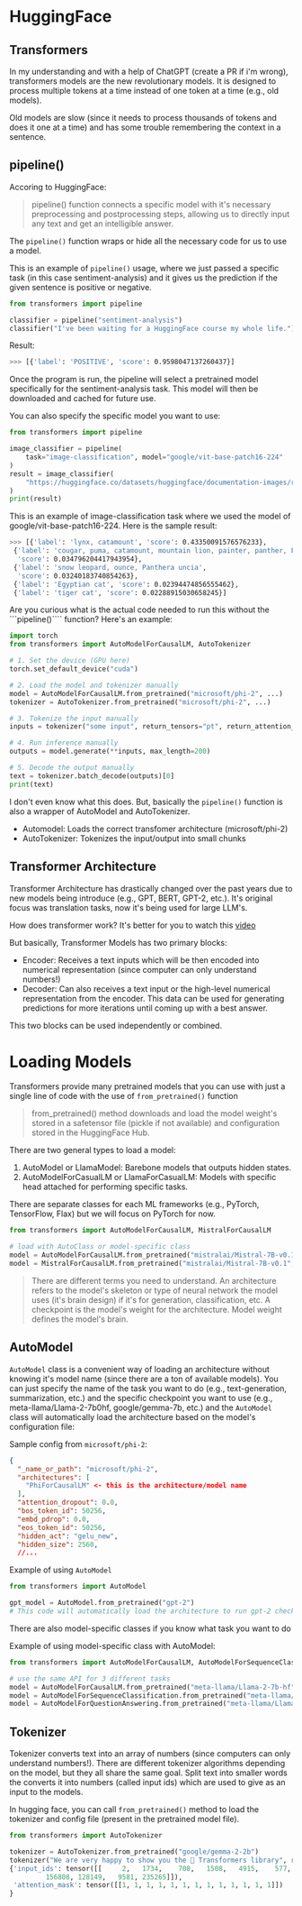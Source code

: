 # HuggingFace

## Transformers
In my understanding and with a help of ChatGPT (create a PR if i'm wrong), transformers models are the new revolutionary models. It is designed to process multiple tokens at a time instead of one token at a time (e.g., old models).

Old models are slow (since it needs to process thousands of tokens and does it one at a time) and has some trouble remembering the context in a sentence.

## pipeline()
Accoring to HuggingFace:
  > pipeline() function connects a specific model with it's necessary preprocessing and postprocessing steps, allowing us to directly input any text and get an intelligible answer.

The ```pipeline()``` function wraps or hide all the necessary code for us to use a model.

This is an example of ```pipeline()``` usage, where we just passed a specific task (in this case sentiment-analysis) and it gives us the prediction if the given sentence is positive or negative.
```py
from transformers import pipeline

classifier = pipeline("sentiment-analysis")
classifier("I've been waiting for a HuggingFace course my whole life.")
```
Result:
```bash
>>> [{'label': 'POSITIVE', 'score': 0.9598047137260437}]
```

Once the program is run, the pipeline will select a pretrained model specifically for the sentiment-analysis task. This model will then be downloaded and cached for future use.

You can also specify the specific model you want to use:
```py
from transformers import pipeline

image_classifier = pipeline(
    task="image-classification", model="google/vit-base-patch16-224"
)
result = image_classifier(
    "https://huggingface.co/datasets/huggingface/documentation-images/resolve/main/pipeline-cat-chonk.jpeg"
)
print(result)
```
This is an example of image-classification task where we used the model of google/vit-base-patch16-224. Here is the sample result:
```bash
>>> [{'label': 'lynx, catamount', 'score': 0.43350091576576233},
 {'label': 'cougar, puma, catamount, mountain lion, painter, panther, Felis concolor',
  'score': 0.034796204417943954},
 {'label': 'snow leopard, ounce, Panthera uncia',
  'score': 0.03240183740854263},
 {'label': 'Egyptian cat', 'score': 0.02394474856555462},
 {'label': 'tiger cat', 'score': 0.02288915030658245}]
```

Are you curious what is the actual code needed to run this without the 
```pipeline()```` function? Here's an example:
```py
import torch
from transformers import AutoModelForCausalLM, AutoTokenizer

# 1. Set the device (GPU here)
torch.set_default_device("cuda")

# 2. Load the model and tokenizer manually
model = AutoModelForCausalLM.from_pretrained("microsoft/phi-2", ...)
tokenizer = AutoTokenizer.from_pretrained("microsoft/phi-2", ...)

# 3. Tokenize the input manually
inputs = tokenizer("some input", return_tensors="pt", return_attention_mask=False)

# 4. Run inference manually
outputs = model.generate(**inputs, max_length=200)

# 5. Decode the output manually
text = tokenizer.batch_decode(outputs)[0]
print(text)
```
I don't even know what this does. But, basically the ```pipeline()``` function is also a wrapper of AutoModel and AutoTokenizer.
- Automodel: Loads the correct transfomer architecture (microsoft/phi-2)
- AutoTokenizer: Tokenizes the input/output into small chunks

## Transformer Architecture
Transformer Architecture has drastically changed over the past years due to new models being introduce (e.g., GPT, BERT, GPT-2, etc.). It's original focus was translation tasks, now it's being used for large LLM's.

How does transformer work? It's better for you to watch this [video](https://www.youtube.com/watch?v=H39Z_720T5s)

But basically, Transformer Models has two primary blocks:
- Encoder: Receives a text inputs which will be then encoded into numerical representation (since computer can only understand numbers!)
- Decoder: Can also receives a text input or the high-level numerical representation from the encoder. This data can be used for generating predictions for more iterations until coming up with a best answer.

This two blocks can be used independently or combined.

# Loading Models
Transformers provide many pretrained models that you can use with just a single line of code with the use of ```from_pretrained()``` function

> from_pretrained() method downloads and load the model weight's stored in a safetensor file (pickle if not available) and configuration stored in the HuggingFace Hub.

There are two general types to load a model:
1. AutoModel or LlamaModel: Barebone models that outputs hidden states.
2. AutoModelForCasualLM or LlamaForCasualLM: Models with specific head attached for performing specific tasks.

There are separate classes for each ML frameworks (e.g., PyTorch, TensorFlow, Flax) but we will focus on PyTorch for now.

```py
from transformers import AutoModelForCausalLM, MistralForCausalLM

# load with AutoClass or model-specific class
model = AutoModelForCausalLM.from_pretrained("mistralai/Mistral-7B-v0.1", torch_dtype="auto", device_map="auto")
model = MistralForCausalLM.from_pretrained("mistralai/Mistral-7B-v0.1", torch_dtype="auto", device_map="auto")
```

> There are different terms you need to understand. 
> An architecture refers to the model's skeleton or type of neural network the model uses (it's brain design) if it's for generation, classification, etc.
> A checkpoint is the model's weight for the architecture. Model weight defines the model's brain.

## AutoModel
```AutoModel``` class is a convenient way of loading an architecture without knowing it's model name (since there are a ton of available models). You can just specify the name of the task you want to do (e.g., text-generation, summarization, etc.) and the specific checkpoint you want to use (e.g., meta-llama/Llama-2-7b0hf, google/gemma-7b, etc.) and the ```AutoModel``` class will automatically load the architecture based on the model's configuration file:

Sample config from ```microsoft/phi-2```:
```json
{
  "_name_or_path": "microsoft/phi-2",
  "architectures": [
    "PhiForCausalLM" <- this is the architecture/model name
  ],
  "attention_dropout": 0.0,
  "bos_token_id": 50256,
  "embd_pdrop": 0.0,
  "eos_token_id": 50256,
  "hidden_act": "gelu_new",
  "hidden_size": 2560,
  //...
```

Example of using ```AutoModel```
```py
from transformers import AutoModel

gpt_model = AutoModel.from_pretrained("gpt-2")
# This code will automatically load the architecture to run gpt-2 checkpoint
```

There are also model-specific classes if you know what task you want to do

Example of using model-specific class with AutoModel:
```py
from transformers import AutoModelForCausalLM, AutoModelForSequenceClassification, AutoModelForQuestionAnswering

# use the same API for 3 different tasks
model = AutoModelForCausalLM.from_pretrained("meta-llama/Llama-2-7b-hf")
model = AutoModelForSequenceClassification.from_pretrained("meta-llama/Llama-2-7b-hf")
model = AutoModelForQuestionAnswering.from_pretrained("meta-llama/Llama-2-7b-hf")
```

## Tokenizer
Tokenizer converts text into an array of numbers (since computers can only understand numbers!). There are different tokenizer algorithms depending on the model, but they all share the same goal. Split text into smaller words the converts it into numbers (called input ids) which are used to give as an input to the models.

In hugging face, you can call ```from_pretrained()``` method to load the tokenizer and config file (present in the pretrained model file).

```py
from transformers import AutoTokenizer

tokenizer = AutoTokenizer.from_pretrained("google/gemma-2-2b")
tokenizer("We are very happy to show you the 🤗 Transformers library", return_tensors="pt")
{'input_ids': tensor([[     2,   1734,    708,   1508,   4915,    577,   1500,    692,    573,
         156808, 128149,   9581, 235265]]), 
 'attention_mask': tensor([[1, 1, 1, 1, 1, 1, 1, 1, 1, 1, 1, 1, 1]])
}
```

